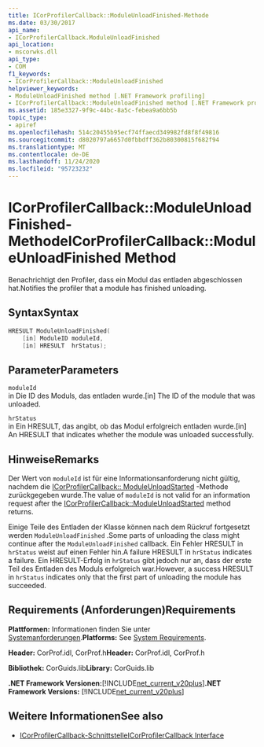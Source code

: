 ```yaml
---
title: ICorProfilerCallback::ModuleUnloadFinished-Methode
ms.date: 03/30/2017
api_name:
- ICorProfilerCallback.ModuleUnloadFinished
api_location:
- mscorwks.dll
api_type:
- COM
f1_keywords:
- ICorProfilerCallback::ModuleUnloadFinished
helpviewer_keywords:
- ModuleUnloadFinished method [.NET Framework profiling]
- ICorProfilerCallback::ModuleUnloadFinished method [.NET Framework profiling]
ms.assetid: 185e3327-9f9c-44bc-8a5c-febea9a6bb5b
topic_type:
- apiref
ms.openlocfilehash: 514c20455b95ecf74ffaecd349982fd8f8f49816
ms.sourcegitcommit: d8020797a6657d0fbbdff362b80300815f682f94
ms.translationtype: MT
ms.contentlocale: de-DE
ms.lasthandoff: 11/24/2020
ms.locfileid: "95723232"
---
```

# <a name="icorprofilercallbackmoduleunloadfinished-method"></a><span data-ttu-id="3d017-102">ICorProfilerCallback::ModuleUnloadFinished-Methode</span><span class="sxs-lookup"><span data-stu-id="3d017-102">ICorProfilerCallback::ModuleUnloadFinished Method</span></span>

<span data-ttu-id="3d017-103">Benachrichtigt den Profiler, dass ein Modul das entladen abgeschlossen hat.</span><span class="sxs-lookup"><span data-stu-id="3d017-103">Notifies the profiler that a module has finished unloading.</span></span>  
  
## <a name="syntax"></a><span data-ttu-id="3d017-104">Syntax</span><span class="sxs-lookup"><span data-stu-id="3d017-104">Syntax</span></span>  
  
```cpp  
HRESULT ModuleUnloadFinished(  
    [in] ModuleID moduleId,  
    [in] HRESULT  hrStatus);  
```  
  
## <a name="parameters"></a><span data-ttu-id="3d017-105">Parameter</span><span class="sxs-lookup"><span data-stu-id="3d017-105">Parameters</span></span>  

 `moduleId`  
 <span data-ttu-id="3d017-106">in Die ID des Moduls, das entladen wurde.</span><span class="sxs-lookup"><span data-stu-id="3d017-106">[in] The ID of the module that was unloaded.</span></span>  
  
 `hrStatus`  
 <span data-ttu-id="3d017-107">in Ein HRESULT, das angibt, ob das Modul erfolgreich entladen wurde.</span><span class="sxs-lookup"><span data-stu-id="3d017-107">[in] An HRESULT that indicates whether the module was unloaded successfully.</span></span>  
  
## <a name="remarks"></a><span data-ttu-id="3d017-108">Hinweise</span><span class="sxs-lookup"><span data-stu-id="3d017-108">Remarks</span></span>  

 <span data-ttu-id="3d017-109">Der Wert von `moduleId` ist für eine Informationsanforderung nicht gültig, nachdem die [ICorProfilerCallback:: ModuleUnloadStarted](icorprofilercallback-moduleunloadstarted-method.md) -Methode zurückgegeben wurde.</span><span class="sxs-lookup"><span data-stu-id="3d017-109">The value of `moduleId` is not valid for an information request after the [ICorProfilerCallback::ModuleUnloadStarted](icorprofilercallback-moduleunloadstarted-method.md) method returns.</span></span>  
  
 <span data-ttu-id="3d017-110">Einige Teile des Entladen der Klasse können nach dem Rückruf fortgesetzt werden `ModuleUnloadFinished` .</span><span class="sxs-lookup"><span data-stu-id="3d017-110">Some parts of unloading the class might continue after the `ModuleUnloadFinished` callback.</span></span> <span data-ttu-id="3d017-111">Ein Fehler HRESULT in `hrStatus` weist auf einen Fehler hin.</span><span class="sxs-lookup"><span data-stu-id="3d017-111">A failure HRESULT in `hrStatus` indicates a failure.</span></span> <span data-ttu-id="3d017-112">Ein HRESULT-Erfolg in `hrStatus` gibt jedoch nur an, dass der erste Teil des Entladen des Moduls erfolgreich war.</span><span class="sxs-lookup"><span data-stu-id="3d017-112">However, a success HRESULT in `hrStatus` indicates only that the first part of unloading the module has succeeded.</span></span>  
  
## <a name="requirements"></a><span data-ttu-id="3d017-113">Requirements (Anforderungen)</span><span class="sxs-lookup"><span data-stu-id="3d017-113">Requirements</span></span>  

 <span data-ttu-id="3d017-114">**Plattformen:** Informationen finden Sie unter [Systemanforderungen](../../get-started/system-requirements.md).</span><span class="sxs-lookup"><span data-stu-id="3d017-114">**Platforms:** See [System Requirements](../../get-started/system-requirements.md).</span></span>  
  
 <span data-ttu-id="3d017-115">**Header:** CorProf.idl, CorProf.h</span><span class="sxs-lookup"><span data-stu-id="3d017-115">**Header:** CorProf.idl, CorProf.h</span></span>  
  
 <span data-ttu-id="3d017-116">**Bibliothek:** CorGuids.lib</span><span class="sxs-lookup"><span data-stu-id="3d017-116">**Library:** CorGuids.lib</span></span>  
  
 <span data-ttu-id="3d017-117">**.NET Framework Versionen:**[!INCLUDE[net_current_v20plus](../../../../includes/net-current-v20plus-md.md)]</span><span class="sxs-lookup"><span data-stu-id="3d017-117">**.NET Framework Versions:** [!INCLUDE[net_current_v20plus](../../../../includes/net-current-v20plus-md.md)]</span></span>  
  
## <a name="see-also"></a><span data-ttu-id="3d017-118">Weitere Informationen</span><span class="sxs-lookup"><span data-stu-id="3d017-118">See also</span></span>

- [<span data-ttu-id="3d017-119">ICorProfilerCallback-Schnittstelle</span><span class="sxs-lookup"><span data-stu-id="3d017-119">ICorProfilerCallback Interface</span></span>](icorprofilercallback-interface.md)
